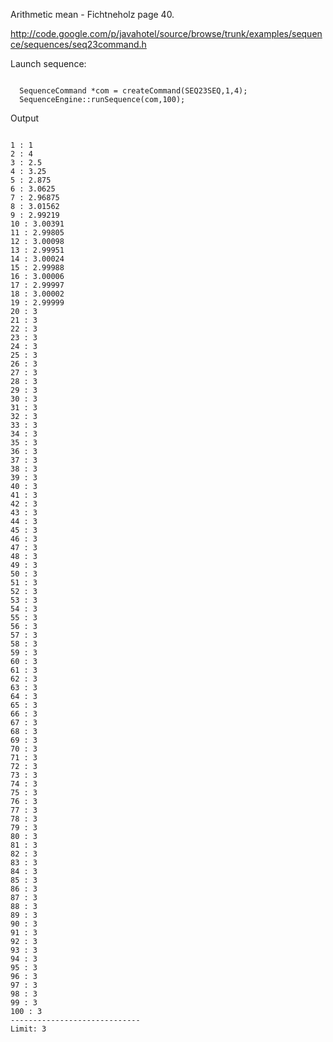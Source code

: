 Arithmetic mean - Fichtneholz page 40.

http://code.google.com/p/javahotel/source/browse/trunk/examples/sequence/sequences/seq23command.h

Launch sequence:
```

  SequenceCommand *com = createCommand(SEQ23SEQ,1,4);
  SequenceEngine::runSequence(com,100);
```

Output
```

1 : 1
2 : 4
3 : 2.5
4 : 3.25
5 : 2.875
6 : 3.0625
7 : 2.96875
8 : 3.01562
9 : 2.99219
10 : 3.00391
11 : 2.99805
12 : 3.00098
13 : 2.99951
14 : 3.00024
15 : 2.99988
16 : 3.00006
17 : 2.99997
18 : 3.00002
19 : 2.99999
20 : 3
21 : 3
22 : 3
23 : 3
24 : 3
25 : 3
26 : 3
27 : 3
28 : 3
29 : 3
30 : 3
31 : 3
32 : 3
33 : 3
34 : 3
35 : 3
36 : 3
37 : 3
38 : 3
39 : 3
40 : 3
41 : 3
42 : 3
43 : 3
44 : 3
45 : 3
46 : 3
47 : 3
48 : 3
49 : 3
50 : 3
51 : 3
52 : 3
53 : 3
54 : 3
55 : 3
56 : 3
57 : 3
58 : 3
59 : 3
60 : 3
61 : 3
62 : 3
63 : 3
64 : 3
65 : 3
66 : 3
67 : 3
68 : 3
69 : 3
70 : 3
71 : 3
72 : 3
73 : 3
74 : 3
75 : 3
76 : 3
77 : 3
78 : 3
79 : 3
80 : 3
81 : 3
82 : 3
83 : 3
84 : 3
85 : 3
86 : 3
87 : 3
88 : 3
89 : 3
90 : 3
91 : 3
92 : 3
93 : 3
94 : 3
95 : 3
96 : 3
97 : 3
98 : 3
99 : 3
100 : 3
-----------------------------
Limit: 3
```